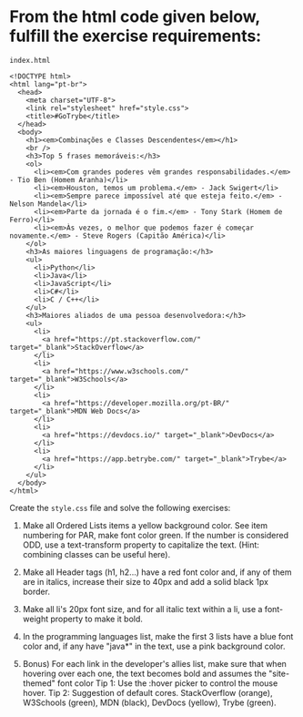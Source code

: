 # From the html code given below, fulfill the exercise requirements:

`index.html`
```
<!DOCTYPE html>
<html lang="pt-br">
  <head>
    <meta charset="UTF-8">
    <link rel="stylesheet" href="style.css">
    <title>#GoTrybe</title>
  </head>
  <body>
    <h1><em>Combinações e Classes Descendentes</em></h1>
    <br />
    <h3>Top 5 frases memoráveis:</h3>
    <ol>
      <li><em>Com grandes poderes vêm grandes responsabilidades.</em> - Tio Ben (Homem Aranha)</li>
      <li><em>Houston, temos um problema.</em> - Jack Swigert</li>
      <li><em>Sempre parece impossível até que esteja feito.</em> - Nelson Mandela</li>
      <li><em>Parte da jornada é o fim.</em> - Tony Stark (Homem de Ferro)</li>
      <li><em>Às vezes, o melhor que podemos fazer é começar novamente.</em> - Steve Rogers (Capitão América)</li>
    </ol>
    <h3>As maiores linguagens de programação:</h3>
    <ul>
      <li>Python</li>
      <li>Java</li>
      <li>JavaScript</li>
      <li>C#</li>
      <li>C / C++</li>
    </ul>
    <h3>Maiores aliados de uma pessoa desenvolvedora:</h3>
    <ul>
      <li>
        <a href="https://pt.stackoverflow.com/" target="_blank">StackOverflow</a>
      </li>
      <li>
        <a href="https://www.w3schools.com/" target="_blank">W3Schools</a>
      </li>
      <li>
        <a href="https://developer.mozilla.org/pt-BR/" target="_blank">MDN Web Docs</a>
      </li>
      <li>
        <a href="https://devdocs.io/" target="_blank">DevDocs</a>
      </li>
      <li>
        <a href="https://app.betrybe.com/" target="_blank">Trybe</a>
      </li>
    </ul>
  </body>
</html>
```
Create the `style.css` file and solve the following exercises:

1. Make all Ordered Lists items a yellow background color. See item numbering for PAR, make font color green. If the number is considered ODD, use a text-transform property to capitalize the text. (Hint: combining classes can be useful here).

2. Make all Header tags (h1, h2...) have a red font color and, if any of them are in italics, increase their size to 40px and add a solid black 1px border.

3. Make all li's 20px font size, and for all italic text within a li, use a font-weight property to make it bold.

4. In the programming languages ​​list, make the first 3 lists have a blue font color and, if any have "java*" in the text, use a pink background color.

5. Bonus) For each link in the developer's allies list, make sure that when hovering over each one, the text becomes bold and assumes the "site-themed" font color
Tip 1: Use the :hover picker to control the mouse hover.
Tip 2: Suggestion of default cores. StackOverflow (orange), W3Schools (green), MDN (black), DevDocs (yellow), Trybe (green).